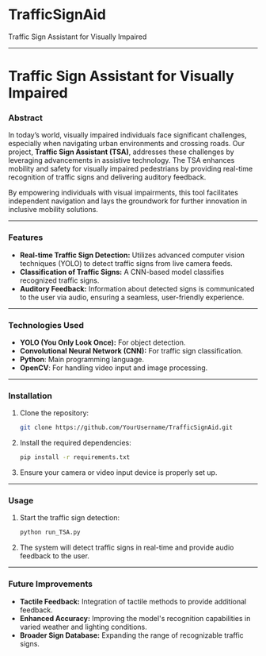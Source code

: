 # TrafficSignAid
Traffic Sign Assistant for Visually Impaired


---

# Traffic Sign Assistant for Visually Impaired

### Abstract

In today’s world, visually impaired individuals face significant challenges, especially when navigating urban environments and crossing roads. Our project, **Traffic Sign Assistant (TSA)**, addresses these challenges by leveraging advancements in assistive technology. The TSA enhances mobility and safety for visually impaired pedestrians by providing real-time recognition of traffic signs and delivering auditory feedback.

By empowering individuals with visual impairments, this tool facilitates independent navigation and lays the groundwork for further innovation in inclusive mobility solutions.

---

### Features

- **Real-time Traffic Sign Detection:** Utilizes advanced computer vision techniques (YOLO) to detect traffic signs from live camera feeds.
- **Classification of Traffic Signs:** A CNN-based model classifies recognized traffic signs.
- **Auditory Feedback:** Information about detected signs is communicated to the user via audio, ensuring a seamless, user-friendly experience.
  
---

### Technologies Used

- **YOLO (You Only Look Once):** For object detection.
- **Convolutional Neural Network (CNN):** For traffic sign classification.
- **Python**: Main programming language.
- **OpenCV**: For handling video input and image processing.

---

### Installation

1. Clone the repository:
    ```bash
    git clone https://github.com/YourUsername/TrafficSignAid.git
    ```

2. Install the required dependencies:
    ```bash
    pip install -r requirements.txt
    ```

3. Ensure your camera or video input device is properly set up.

---

### Usage

1. Start the traffic sign detection:
    ```bash
    python run_TSA.py
    ```

2. The system will detect traffic signs in real-time and provide audio feedback to the user.

---

### Future Improvements

- **Tactile Feedback:** Integration of tactile methods to provide additional feedback.
- **Enhanced Accuracy:** Improving the model's recognition capabilities in varied weather and lighting conditions.
- **Broader Sign Database:** Expanding the range of recognizable traffic signs.


